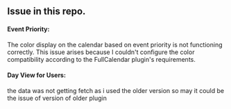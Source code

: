 ## Issue in this repo.

#### Event Priority:  
The color display on the calendar based on event priority is not functioning correctly. This issue arises because I couldn't configure the color compatibility according to the FullCalendar plugin's requirements.

#### Day View for Users: 
the data was not getting fetch as i used the older version so may it could be the issue of version of older plugin
